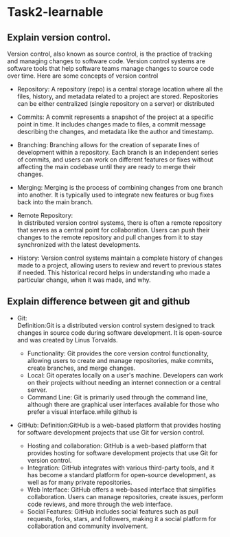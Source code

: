 # Task2-learnable

## Explain version control.

Version control, also known as source control, is the practice of tracking and managing changes to software code. Version control systems are software tools that help software teams manage changes to source code over time.
Here are some concepts of version control

 - Repository:
    A repository (repo) is a central storage location where all the files, history, and metadata related to a project are stored.
    Repositories can be either centralized (single repository on a server) or distributed 

 - Commits:
    A commit represents a snapshot of the project at a specific point in time.
     It includes changes made to files, a commit message describing the changes, and metadata like the author and timestamp. 

 - Branching:
   Branching allows for the creation of separate lines of development within a repository.
   Each branch is an independent series of commits, and users can work on different features or fixes without affecting the main codebase until they are ready to merge their changes.  

 - Merging:
     Merging is the process of combining changes from one branch into another.
     It is typically used to integrate new features or bug fixes back into the main branch.

 - Remote Repository:  
     In distributed version control systems, there is often a remote repository that serves as a central point for collaboration.
      Users can push their changes to the remote repository and pull changes from it to stay synchronized with the latest developments.  

 - History: 
     Version control systems maintain a complete history of changes made to a project, allowing users to review and revert to previous states if needed.
      This historical record helps in understanding who made a particular change, when it was made, and why.

## Explain difference between git and github
     
  - Git:  
     Definition:Git is a distributed version control system designed to track changes in source code during software development. It is open-source and was created by Linus Torvalds.
     - Functionality:
        Git provides the core version control functionality, allowing users to create and manage repositories, make commits, create branches, and merge changes.
     - Local:
         Git operates locally on a user's machine. Developers can work on their projects without needing an internet connection or a central server. 
     - Command Line:
         Git is primarily used through the command line, although there are graphical user interfaces available for those who prefer a visual interface.while github is   
        
   - GitHub:
      Definition:GitHub is a web-based platform that provides hosting for software development projects that use Git for version control.
     - Hosting and collaboration:
        GitHub is a web-based platform that provides hosting for software development projects that use Git for version control.
     - Integration: 
         GitHub integrates with various third-party tools, and it has become a standard platform for open-source development, as well as for many private repositories.
     - Web Interface:
          GitHub offers a web-based interface that simplifies collaboration. Users can manage repositories, create issues, perform code reviews, and more through the web interface.
     - Social Features:
         GitHub includes social features such as pull requests, forks, stars, and followers, making it a social platform for collaboration and community involvement.
